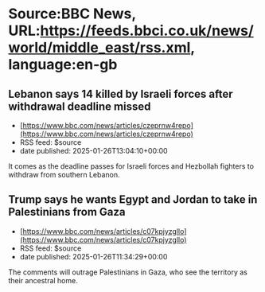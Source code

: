 # Source:BBC News, URL:https://feeds.bbci.co.uk/news/world/middle_east/rss.xml, language:en-gb

## Lebanon says 14 killed by Israeli forces after withdrawal deadline missed
 - [https://www.bbc.com/news/articles/czeprnw4repo](https://www.bbc.com/news/articles/czeprnw4repo)
 - RSS feed: $source
 - date published: 2025-01-26T13:04:10+00:00

It comes as the deadline passes for Israeli forces and Hezbollah fighters to withdraw from southern Lebanon.

## Trump says he wants Egypt and Jordan to take in Palestinians from Gaza
 - [https://www.bbc.com/news/articles/c07kpjyzgllo](https://www.bbc.com/news/articles/c07kpjyzgllo)
 - RSS feed: $source
 - date published: 2025-01-26T11:34:29+00:00

The comments will outrage Palestinians in Gaza, who see the territory as their ancestral home.

